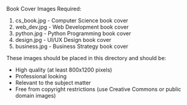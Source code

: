 Book Cover Images Required:

1. cs_book.jpg - Computer Science book cover
2. web_dev.jpg - Web Development book cover
3. python.jpg - Python Programming book cover
4. design.jpg - UI/UX Design book cover
5. business.jpg - Business Strategy book cover

These images should be placed in this directory and should be:
- High quality (at least 800x1200 pixels)
- Professional looking
- Relevant to the subject matter
- Free from copyright restrictions (use Creative Commons or public domain images) 